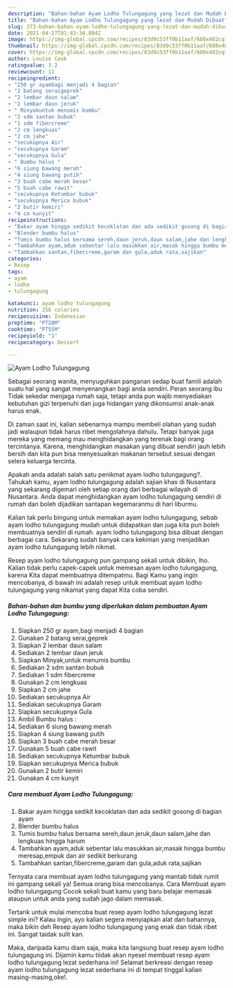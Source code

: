 ```yaml
---
description: "Bahan-bahan Ayam Lodho Tulungagung yang lezat dan Mudah Dibuat"
title: "Bahan-bahan Ayam Lodho Tulungagung yang lezat dan Mudah Dibuat"
slug: 373-bahan-bahan-ayam-lodho-tulungagung-yang-lezat-dan-mudah-dibuat
date: 2021-04-27T01:43:34.094Z
image: https://img-global.cpcdn.com/recipes/83d9c53ff0b11aaf/680x482cq70/ayam-lodho-tulungagung-foto-resep-utama.jpg
thumbnail: https://img-global.cpcdn.com/recipes/83d9c53ff0b11aaf/680x482cq70/ayam-lodho-tulungagung-foto-resep-utama.jpg
cover: https://img-global.cpcdn.com/recipes/83d9c53ff0b11aaf/680x482cq70/ayam-lodho-tulungagung-foto-resep-utama.jpg
author: Louise Cook
ratingvalue: 3.2
reviewcount: 11
recipeingredient:
- "250 gr ayambagi menjadi 4 bagian"
- "2 batang seraigeprek"
- "2 lembar daun salam"
- "2 lembar daun jeruk"
- " Minyakuntuk menumis bumbu"
- "2 sdm santan bubuk"
- "1 sdm fibercreme"
- "2 cm lengkuas"
- "2 cm jahe"
- "secukupnya Air"
- "secukupnya Garam"
- "secukupnya Gula"
- " Bumbu halus "
- "6 siung bawang merah"
- "4 siung bawang putih"
- "3 buah cabe merah besar"
- "5 buah cabe rawit"
- "secukupnya Ketumbar bubuk"
- "secukupnya Merica bubuk"
- "2 butir kemiri"
- "4 cm kunyit"
recipeinstructions:
- "Bakar ayam hingga sedikit kecoklatan dan ada sedikit gosong di bagian ayam"
- "Blender bumbu halus"
- "Tumis bumbu halus bersama sereh,daun jeruk,daun salam,jahe dan lengkuas hingga harum"
- "Tambahkan ayam,aduk sebentar lalu masukkan air,masak hingga bumbu meresap,empuk dan air sedikit berkurang"
- "Tambahkan santan,fibercreme,garam dan gula,aduk rata,sajikan"
categories:
- Resep
tags:
- ayam
- lodho
- tulungagung

katakunci: ayam lodho tulungagung 
nutrition: 256 calories
recipecuisine: Indonesian
preptime: "PT28M"
cooktime: "PT55M"
recipeyield: "1"
recipecategory: Dessert

---
```



![Ayam Lodho Tulungagung](https://img-global.cpcdn.com/recipes/83d9c53ff0b11aaf/680x482cq70/ayam-lodho-tulungagung-foto-resep-utama.jpg)

Sebagai seorang wanita, menyuguhkan panganan sedap buat famili adalah suatu hal yang sangat menyenangkan bagi anda sendiri. Peran seorang ibu Tidak sekedar menjaga rumah saja, tetapi anda pun wajib menyediakan kebutuhan gizi terpenuhi dan juga hidangan yang dikonsumsi anak-anak harus enak.

Di zaman  saat ini, kalian sebenarnya mampu membeli olahan yang sudah jadi walaupun tidak harus ribet mengolahnya dahulu. Tetapi banyak juga mereka yang memang mau menghidangkan yang terenak bagi orang tercintanya. Karena, menghidangkan masakan yang dibuat sendiri jauh lebih bersih dan kita pun bisa menyesuaikan makanan tersebut sesuai dengan selera keluarga tercinta. 



Apakah anda adalah salah satu penikmat ayam lodho tulungagung?. Tahukah kamu, ayam lodho tulungagung adalah sajian khas di Nusantara yang sekarang digemari oleh setiap orang dari berbagai wilayah di Nusantara. Anda dapat menghidangkan ayam lodho tulungagung sendiri di rumah dan boleh dijadikan santapan kegemaranmu di hari liburmu.

Kalian tak perlu bingung untuk memakan ayam lodho tulungagung, sebab ayam lodho tulungagung mudah untuk didapatkan dan juga kita pun boleh membuatnya sendiri di rumah. ayam lodho tulungagung bisa dibuat dengan berbagai cara. Sekarang sudah banyak cara kekinian yang menjadikan ayam lodho tulungagung lebih nikmat.

Resep ayam lodho tulungagung pun gampang sekali untuk dibikin, lho. Kalian tidak perlu capek-capek untuk memesan ayam lodho tulungagung, karena Kita dapat membuatnya ditempatmu. Bagi Kamu yang ingin mencobanya, di bawah ini adalah resep untuk membuat ayam lodho tulungagung yang nikamat yang dapat Kita coba sendiri.

<!--inarticleads1-->

##### Bahan-bahan dan bumbu yang diperlukan dalam pembuatan Ayam Lodho Tulungagung:

1. Siapkan 250 gr ayam,bagi menjadi 4 bagian
1. Gunakan 2 batang serai,geprek
1. Siapkan 2 lembar daun salam
1. Sediakan 2 lembar daun jeruk
1. Siapkan  Minyak,untuk menumis bumbu
1. Sediakan 2 sdm santan bubuk
1. Sediakan 1 sdm fibercreme
1. Gunakan 2 cm lengkuas
1. Siapkan 2 cm jahe
1. Sediakan secukupnya Air
1. Sediakan secukupnya Garam
1. Siapkan secukupnya Gula
1. Ambil  Bumbu halus :
1. Sediakan 6 siung bawang merah
1. Siapkan 4 siung bawang putih
1. Siapkan 3 buah cabe merah besar
1. Gunakan 5 buah cabe rawit
1. Sediakan secukupnya Ketumbar bubuk
1. Siapkan secukupnya Merica bubuk
1. Gunakan 2 butir kemiri
1. Gunakan 4 cm kunyit




<!--inarticleads2-->

##### Cara membuat Ayam Lodho Tulungagung:

1. Bakar ayam hingga sedikit kecoklatan dan ada sedikit gosong di bagian ayam
1. Blender bumbu halus
1. Tumis bumbu halus bersama sereh,daun jeruk,daun salam,jahe dan lengkuas hingga harum
1. Tambahkan ayam,aduk sebentar lalu masukkan air,masak hingga bumbu meresap,empuk dan air sedikit berkurang
1. Tambahkan santan,fibercreme,garam dan gula,aduk rata,sajikan




Ternyata cara membuat ayam lodho tulungagung yang mantab tidak rumit ini gampang sekali ya! Semua orang bisa mencobanya. Cara Membuat ayam lodho tulungagung Cocok sekali buat kamu yang baru belajar memasak ataupun untuk anda yang sudah jago dalam memasak.

Tertarik untuk mulai mencoba buat resep ayam lodho tulungagung lezat simple ini? Kalau ingin, ayo kalian segera menyiapkan alat dan bahannya, maka bikin deh Resep ayam lodho tulungagung yang enak dan tidak ribet ini. Sangat taidak sulit kan. 

Maka, daripada kamu diam saja, maka kita langsung buat resep ayam lodho tulungagung ini. Dijamin kamu tiidak akan nyesel membuat resep ayam lodho tulungagung lezat sederhana ini! Selamat berkreasi dengan resep ayam lodho tulungagung lezat sederhana ini di tempat tinggal kalian masing-masing,oke!.

